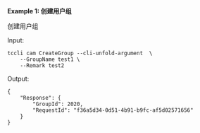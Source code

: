 **Example 1: 创建用户组**

创建用户组

Input: 

```
tccli cam CreateGroup --cli-unfold-argument  \
    --GroupName test1 \
    --Remark test2
```

Output: 
```
{
    "Response": {
        "GroupId": 2020,
        "RequestId": "f36a5d34-0d51-4b91-b9fc-af5d02571656"
    }
}
```


